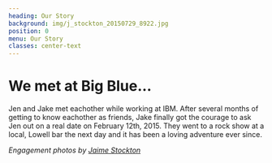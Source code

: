 ```yaml
---
heading: Our Story
background: img/j_stockton_20150729_8922.jpg
position: 0
menu: Our Story
classes: center-text
---
```


# We met at Big Blue...

Jen and Jake met eachother while working at IBM. After several months of getting to know eachother as friends, Jake finally got the courage to ask Jen out on a real date on February 12th, 2015. They went to a rock show at a local, Lowell bar the next day and it has been a loving adventure ever since.

_Engagement photos by [Jaime Stockton](https://www.jaimestocktonphotography.com/index)_